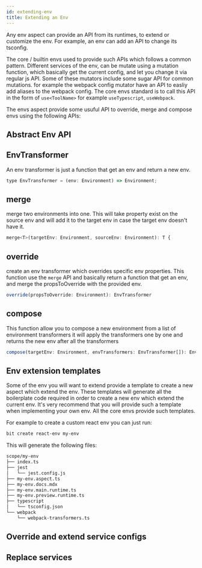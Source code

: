 ```yaml
---
id: extending-env
title: Extending an Env
---
```


Any env aspect can provide an API from its runtimes, to extend or customize the env.
For example, an env can add an API to change its tsconfig.

The core / builtin envs used to provide such APIs which follows a common pattern.
Different services of the env, can be mutate using a mutation function, which basically get the current config, and let you change it via regular js API.
Some of these mutators include some sugar API for common mutations. for example the webpack config mutator have an API to easliy add aliases to the webpack config.
The core envs standard is to call this API in the form of `use<ToolName>` for example `useTypescript`, `useWebpack`.

<!-- TODO: maybe move it to be first, or moving to another doc (maybe in the envs aspect)-->
The envs aspect provide some usuful API to override, merge and compose envs using the following APIs:

## Abstract Env API <!-- TODO: change the title - this is APIs provided by the envs.main.runtime the generic one -->

## EnvTransformer
An env transformer is just a function that get an env and return a new env.
```js
type EnvTransformer = (env: Environment) => Environment;
```
## merge
merge two environments into one.
This will take property exist on the source env and will add it to the target env in case the target env doesn't have it.
```js
merge<T>(targetEnv: Environment, sourceEnv: Environment): T {
```
## override
create an env transformer which overrides specific env properties.
This function use the `merge` API and basically return a function that get an env, and merge the propsToOverride with the provided env. 
```js
override(propsToOverride: Environment): EnvTransformer 
```
## compose
This function allow you to compose a new environment from a list of environment transformers
it will apply the transformers one by one and returns the new env after all the transformers
```js
compose(targetEnv: Environment, envTransformers: EnvTransformer[]): Environment
```

## Env extension templates
<!-- TODO: decide where to write about extending env when there is no tempalte-->
Some of the env you will want to extend provide a template to create a new aspect which extend the env.
These templates will generate all the boilerplate code required in order to create a new env which extend the current env.
It's very recommend that you will provide such a template when implementing your own env.
All the core envs provide such templates.

For example to create a custom react env you can just run:
```bash
bit create react-env my-env
```
This will generate the following files:
```bash
scope/my-env
├── index.ts
├── jest
│   └── jest.config.js
├── my-env.aspect.ts
├── my-env.docs.mdx
├── my-env.main.runtime.ts
├── my-env.preview.runtime.ts
├── typescript
│   └── tsconfig.json
└── webpack
    └── webpack-transformers.ts
```

## Override and extend service configs

## Replace services
